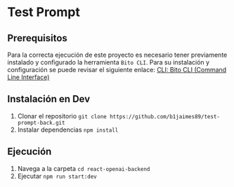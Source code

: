 
# Test Prompt

## Prerequisitos

Para la correcta ejecución de este proyecto es necesario tener previamente instalado y configurado
la herramienta ```Bito CLI```. Para su instalación y configuración se puede revisar el siguiente enlace:
[CLI: Bito CLI (Command Line Interface)](https://github.com/gitbito/CLI)

## Instalación en Dev

1. Clonar el repositorio ```git clone https://github.com/b1jaimes89/test-prompt-back.git```
2. Instalar dependencias ```npm install```

## Ejecución

1. Navega a la carpeta ```cd react-openai-backend```
2. Ejecutar ```npm run start:dev```
